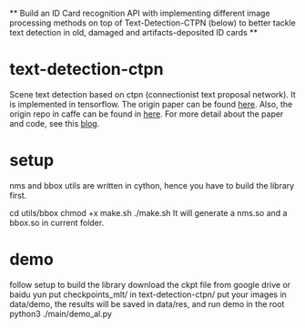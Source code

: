 ** Build an ID Card recognition API with implementing different image processing methods on top of Text-Detection-CTPN (below) to better tackle text detection in old, damaged and artifacts-deposited ID cards **

# text-detection-ctpn

Scene text detection based on ctpn (connectionist text proposal network). It is implemented in tensorflow. The origin paper can be found [here](https://arxiv.org/abs/1609.03605). Also, the origin repo in caffe can be found in [here](https://github.com/tianzhi0549/CTPN). For more detail about the paper and code, see this [blog](http://slade-ruan.me/2017/10/22/text-detection-ctpn/).

# setup
nms and bbox utils are written in cython, hence you have to build the library first.

cd utils/bbox
chmod +x make.sh
./make.sh
It will generate a nms.so and a bbox.so in current folder.

# demo
follow setup to build the library
download the ckpt file from google drive or baidu yun
put checkpoints_mlt/ in text-detection-ctpn/
put your images in data/demo, the results will be saved in data/res, and run demo in the root
python3 ./main/demo_al.py

